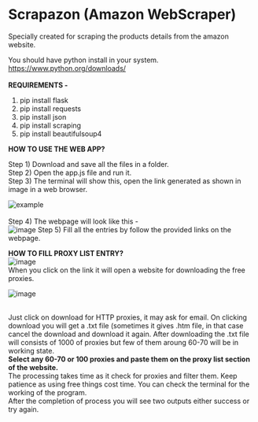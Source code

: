 # Scrapazon (Amazon WebScraper)
Specially created for scraping the products details from the amazon website.

You should have python install in your system. https://www.python.org/downloads/
<br><br><strong>REQUIREMENTS -</strong>
1) pip install flask 
2) pip install requests 
3) pip install json 
4) pip install scraping 
5) pip install beautifulsoup4 


<strong>HOW TO USE THE WEB APP?</strong><br>

Step 1) Download and save all the files in a folder.<br> 
Step 2) Open the app.js file and run it.<br> 
Step 3) The terminal will show this, open the link generated as shown in image in a web browser.<br>

![example](https://github.com/iamAni9/Web-Scraper/assets/108063755/e8525935-5483-4881-a960-7e6c4c543bd2)
<br>
<br>
Step 4) The webpage will look like this - <br>
![image](https://github.com/iamAni9/Web-Scraper/assets/108063755/6de1bca5-4a9f-4cfe-ae95-f7ff2b72ccf8)
Step 5) Fill all the entries by follow the provided links on the webpage.

<strong>HOW TO FILL PROXY LIST ENTRY?</strong><br>
![image](https://github.com/iamAni9/Web-Scraper/assets/108063755/f522d3ea-ab46-4386-a42d-23380f545908)
<br>When you click on the link it will open a website for downloading the free proxies.

![image](https://github.com/iamAni9/Web-Scraper/assets/108063755/95cd7f43-25f9-4f91-95d4-1e1abd2303e0)

<br>
Just click on download for HTTP proxies, it may ask for email. On clicking download you will get a .txt file (sometimes it gives .htm file, in that case cancel the download and download it again.
After downloading the .txt file will consists of 1000 of proxies but few of them aroung 60-70 will be in working state.
<br><strong>Select any 60-70 or 100 proxies and paste them on the proxy list section of the website.</strong><br> 
The processing takes time as it check for proxies and filter them. Keep patience as using free things cost time. You can check the terminal for the working of the program.
<br>After the completion of process you will see two outputs either success or try again.
